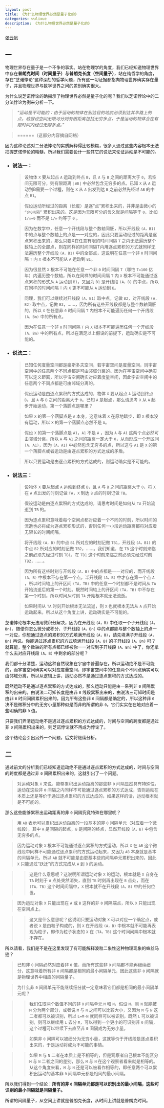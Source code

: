 ```yaml
---
layout: post
title: 《为什么物理世界必然是量子化的》
categories: wulixue
description: 《为什么物理世界必然是量子化的》
---
```


[张云帆](http://blog.tianya.cn/blog-4728668-1.shtml)

一
--

物理世界存在量子是一个不争的事实。站在物理学的角度，我们已经知道物理世界中存在**普朗克时间（时间量子）**与**普朗克长度（空间量子）**，站在纯哲学的角度，存在“芝诺悖论”这种深刻的哲学问题，所有这一切证据都指向物理世界确实存在量子，并且物理世界与数学世界之间的差别确实很大。

为什么说芝诺悖论的确揭示了物理世界必然是量子化的呢？我们以芝诺悖论中的二分法悖论为例来分析一下。

> *“运动是不可能的：由于运动的物体在到达目的地前必须到达其半路上的点，若假设空间无限可分则有限距离包括无穷多点，于是运动的物体会在有限时间内经过无限多点。”*

> ======（这部分内容摘自网络）

因为这种论述对二分法悖论的实质解释得比较模糊，很多人通过这些内容根本无法把握芝诺悖论的精髓，所以我们需要设计一些其它的说法来论证运动是不可能的。

- ### 说法一：
  > 设物体 `X` 要从起点 `A` 运动到终点 `B`，且 `A` 与 `B` 之间的距离大于 `0`，若空间无限可分，则有限距离 `|AB|` 中必然包含无穷多的点。已知 `X` 从 `A` 运动到B需要一个过程，则在 `X` 从 `A` 出发到达 `B` 之前必然先经过 `AB` 的中点 `B1`。

  > 假设运动所经过的距离（长度）是逐“点”累积出来的，并非是由微小的 `“非0间隔”` 累积出来的。这是因为无限可分的含义就是间隔等于 `0`，比如 `1/∞=0` 而不是 `1/∞` 约等于 `0` 。

  > 因为在数学中，任意一个开线段与整个数轴同胚，所以开线段 `(A，B1)` 中的点与整个数轴上的点是一一对应的，因此只要运动经过的距离是逐点累积出来的，那么只要X在任意有限的时间间隔 `T` 之内无法遍历整个数轴上的全部点，则在同样的时间间隔T内用逐点累积的方式就同样无法遍历整个开线段 `(A，B1)` 中的全部点，这说明在任意一个非 `0` 时间间隔 `T` 内 `X` 根本不可能从 `A` 运动到 `B1`。

  > 因为很显然 `X` 根本不可能在任意一个非 `0` 时间间隔 `T`（哪怕 `T=100` 亿年）内遍历整个数轴，所以在同样的时间间隔 `T` 内 `X` 根本不可能通过逐点累积的形式从 `A` 运动到 `B1`，又因为 `B1` 是开线段 `(A，B)` 的中点，所以在同样的时间间隔 `T` 内 `X` 更不可能从 `A` 运动到 `B`。

  > 同理，我们可以继续对开线段 `(A，B1)` 取中点，记做 `B2`，对开线段 `(A，B2)` 取中点，记做 `B3`，……，因为所有这些开线段都是与整个数轴同胚的，所以 `X` 在任意非 `0` 时间间隔 `T` 内根本不可能遍历任何一个开线段 `(A，Bn)` 中的所有点。

  > 因为在任意一个非 `0` 时间间隔 `T` 内 `X` 根本不可能遍历任何一个开线段 `(A，Bn)` 中的所有点，所以在满足以上假设的前提下，运动确实是不可能的。

- ### 说法二：
  > 已知任何度量空间都是豪斯多夫空间，若宇宙空间是度量空间，则宇宙空间中的任意两个不同点都是可由邻域分离的。因为在宇宙空间中确实可以定义距离，所以宇宙空间确实对应着度量空间，因此宇宙空间中的任意两个不同点都是可由邻域分离的。

  > 假设运动是由逐点累积的方式达成的，物体 `X` 要从起点 `A` 运动到终点 `B`，且 `A` 与 `B` 之间的距离大于 `0`。已知 `A` 是起点，那么请思考 `X` 从 `A` 起步开始运动，第一个落脚点是哪里？

  > 如果 `X` 的第一个落脚点是 `A` 本身，这意味着 `X` 在原地踏步，即 `X` 根本没有运动，所以 `X` 的第一个落脚点必然不是 `A`。

  > 假设 `X` 的第一个落脚点是 `A1`，`A1` 不是 `A` ，因为 `A` 与 `A1` 这两个点必然可由邻域分离，所以 `A` 与 `A1` 之间的距离一定大于 `0`，从而形成一个开区间 `(A，A1)`，因为 `(A，A1)` 中必然包含无穷多的点，所以这与 `A1` 是 `X` 的第一个落脚点或者运动是由逐点累积的方式达成的矛盾。

  > 所以只要运动是由逐点累积的方式达成的，则运动确实是不可能的。

- ### 说法三：
  > 设物体 `X` 要从起点 `A` 运动到终点 `B`，且 `A` 与 `B` 之间的距离大于 `0`，将 `X` 在 `A` 点出发的时刻记做 `TA`，`X` 到达 `B` 点的时刻记做 `TB`。

  > 假设运动是由逐点累积的方式达成的，请思考时间是如何从 `TA` 开始流逝到 `TB` 的。

  > 因为逐点累积意味着每个空间点都对应着一个不同的时刻，所以时间的流逝也必将成为逐点累积形式的，否则任何一小段运动距离都将对应着无限长的时间间隔。

  > 将开线段 `(A，B)` 的中点 `B1` 所对应的时刻记做 `TB1`，开线段 `(A，B1)` 的中点 `B2` 所对应的时刻记做 `TB2`，……。我们知道，在 `TB` 这个时刻来临之前必须先经过时刻 `TB1`，在 `TB1` 这个时刻来临之前必须先经过时刻 `TB2`，……。

  > 因为所有这些时刻与开线段 `(A，B)` 中的点都是一一对应的，而开线段 `(A，B)` 中根本不存在第一个点，半开线段 `(A，B)` 中才存在第一个点 `A` ，所以时间轴上的开区间 `(TA，TB)` 中的任意一个时刻都不是时间从 `TA` 开始流逝后的第一个时刻。既然时间轴上的开区间 `(TA，TB)` 中不存在第一个时刻，所以时间从时刻 `TA` 开始根本就无法流逝。

  > 如果时间从 `TA` 时刻开始根本无法流逝，则 `X` 也就根本无法从 `A` 点开始运动起来。所以从这个角度上讲，运动确实是不可能的。

芝诺悖论根本无法用微积分解决，因为在开线段 `(A，B)` 中任取一个子开线段 `(A，Bn)`，随便你怎么微分或积分，子开线段 `(A，Bn)` 中的点都能与整个数轴上的点一一对应，你想通过逐点的累积的方式填满开线段 `(A，B)`，请先填满子开线段 `(A，Bn)` 再说。你能通过逐点累积的方式填满开线段 `(A，B)` 的子开线段 `(A，Bn)` 吗？就算能，整个数轴的所有点都已经被你一一对应到子开线段 `(A，Bn)` 中了，你还拿什么去对应开线段 `(A，B)` 中剩余的部分呢？

我们都十分清楚，运动这种自然现象在宇宙中普遍存在，所以运动绝不是不可能的，而宇宙空间确实可以对应度量空间，即宇宙空间中的任意两个不同点确实可以由邻域分离，所以从逻辑上讲，运动必然不是通过逐点累积的方式达成的。

既然运动不是通过逐点累积的方式达成的，那么运动只能是由一系列非 `0` 间隔累积的出来的。由说法二可知长度是由非 `0` 线段累积出来的，由说法三可知时间是由非 `0` 时间间隔累积出来的。因为所有这些非 `0` 间隔都是确定的，所以这种非 `0` 决不是微积分中的无穷小量那种似是而非的所谓的非 `0`，它们实实在在地对应着一些明确的非 `0` 值。

只要我们弄清运动绝不是通过逐点累积的方式达成的，时间与空间的跨度都是通过非 `0` 间隔累积出来的，则芝诺悖论就不再成为悖论了。

这个结论会引出另外一个问题，后文将继续分析。

二
--

通过前文的分析我们已经知道运动绝不是通过逐点累积的方式达成的，时间与空间的跨度都是通过非 `0` 间隔累积出来的，这就引出了一个问题。

> 对运动对象 `X` 来说，能够累积出运动距离的那些非 `0` 间隔显然具有特殊性，运动在这些非 `0` 间隔之内同样不可能通过逐点累积的方式达成，否则运动在本质上还是等价于通过逐点累积的方式达成的，如果这样的话，运动根本就是不可能的。

那么这些能够累积出运动距离的非 `0` 间隔究竟特殊在哪里呢？

> 用 `AB` 表示可以累积出运动距离的一段基本的非 `0` 间隔单元（对应着一个微线段），其中 `A` 是间隔的起点，`B` 是间隔的终点，显然开线段 `(A，B)` 中包含无穷多的点。 

> 因为运动对象 `X` 根本不可能通过逐点累积的方式运动，所以 `X` 在 `AB` 这个微线段中同样不可能通过逐点累积的方式运动起来，又因为 `AB` 本身就是基本的间隔单元，所以 `AB` 就不可能是由更基本些的间隔单元累积出来的，因此 `X` 只能通过“跃迁”的方式完成从 `A` 到 `B` 的运动。

>> 这是什么意思呢？这说明所谓运动对象 `X` 的运动，根本就是 `X` 自身在 `TA` 时刻于 `A` 点处突然消失，直到 `TB` 时刻再出现在 `B` 点处，而在 `(TA，TB)` 这个时间间隔中，`X` 根本就不在开线段 `(A，B)` 中的任何位置。

> 因为运动对象 `X` 只能出现在 `A` 或 `B` 这样的非 `0` 间隔端点，所以 `X` 只能出现在空间点上。

>> 这又是什么意思呢？这说明只要运动对象 `X` 可以对应一个确定点，或者说 `X` 是由粒子构成的，则 `X` 在开线段 `(A，B)` 中根本就不可能再表现为粒子，即作为粒子状态的 `X` 在 `(TA，TB)` 这个时间间隔中根本就不存在。

所以请看，我们是不是在这里发现了有可能解释波粒二象性这种物理现象的蛛丝马迹？

> 已知非 `0` 间隔必然对应着非 `0` 值，而所有这些非 `0` 间隔都不能再继续细分，这意味着所有非 `0` 间隔都是相同的最小间隔单元，因此这些非 `0` 间隔就是物理世界中相应的间隔量子。

> 为什么非 `0` 间隔单元不能继续细分就一定意味着它们都是相同的最小间隔单元呢？

>> 我们任取两个数值不同的非 `0` 间隔单元 `M` 和 `N`，假设 `M`，则 `N` 就能被 `M` 分为两个部分，或者说 `M` 与 `N` 之间可以比较大小，又因为 `M` 与 `N` 这二者都可以被识别，所以 `L=M-N` 就同样可以被识别，既然 `L` 可以被识别，则可以继续用 `L` 去分 `M`，可以得到一个更小的可识别非 `0` 间隔，这个过程可以继续下去直至非 `0` 间隔成为无穷小量。

>> 如果非 `0` 间隔可以被细分为无穷小量，这就等价于开线段是逐点累积出来的，于是运动将成为不可能的事情。

>> 如果 `M` 与 `N` 二者在本质上是不相等的，但是观察者自己根本不能区分 `M` 与 `N` 二者之间的差别，那么 `M` 与 `N` 在这个观察者看来就是相等的。从这个角度来看，`M` 与 `N` 还是可以被看作相等的，即任意两个可以累积出运动的基本非 `0` 间隔单元都是相同的最小间隔。

所以我们得到一个结论：**所有的非 `0` 间隔单元都是可以识别出的最小间隔，这些可识别的最小间隔就是间隔量子。**

所谓的间隔量子，从空间上讲就是普朗克长度，从时间上讲就是普朗克时间。
